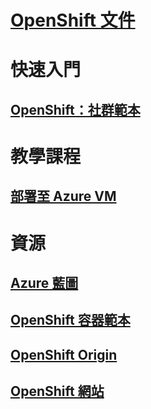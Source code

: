 # [OpenShift 文件](index.md)
# 快速入門
## [OpenShift：社群範本](https://azure.microsoft.com/en-us/resources/templates/openshift-origin-rhel/)
# 教學課程
## [部署至 Azure VM](/azure/virtual-machines/linux/openshift-get-started)
# 資源
## [Azure 藍圖](https://azure.microsoft.com/roadmap/)
## [OpenShift 容器範本](https://github.com/Microsoft/openshift-container-platform)
## [OpenShift Origin](https://docs.openshift.org/latest/getting_started/index.html)
## [OpenShift 網站](https://docs.openshift.org/latest/welcome/index.html)
